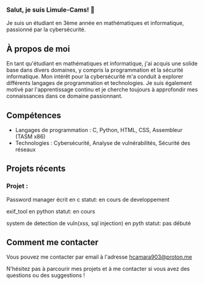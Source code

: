### Salut, je suis  Limule-Cams! 👋


Je suis un étudiant en 3ème année en mathématiques et informatique, passionné par la cybersécurité.

## À propos de moi

En tant qu'étudiant en mathématiques et informatique, j'ai acquis une solide base dans divers domaines, y compris la programmation et la sécurité informatique. Mon intérêt pour la cybersécurité m'a conduit à explorer différents langages de programmation et technologies. Je suis également motivé par l'apprentissage continu et je cherche toujours à approfondir mes connaissances dans ce domaine passionnant.

## Compétences

- Langages de programmation : C, Python, HTML, CSS, Assembleur (TASM x86)
- Technologies : Cybersécurité, Analyse de vulnérabilités, Sécurité des réseaux

## Projets récents

### Projet : 
Password manager écrit en c                                                                                statut: en cours de developpement

exif_tool  en python                                                                                       statut: en cours

system de detection de vuln(xss, sql injection) en pyth                                                    statut: pas débuté 


## Comment me contacter

Vous pouvez me contacter par email à l'adresse [hcamara903@proton.me](mailto:hcamara903@proton.me) 

N'hésitez pas à parcourir mes projets et à me contacter si vous avez des questions ou des suggestions !


